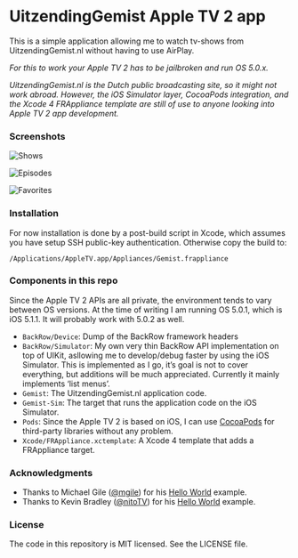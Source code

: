 # UitzendingGemist Apple TV 2 app

This is a simple application allowing me to watch tv-shows from UitzendingGemist.nl without having to use AirPlay.

_For this to work your Apple TV 2 has to be jailbroken and run OS 5.0.x._

_UitzendingGemist.nl is the Dutch public broadcasting site, so it might not work abroad. However, the iOS Simulator layer, CocoaPods integration, and the Xcode 4 FRAppliance template are still of use to anyone looking into Apple TV 2 app development._


### Screenshots

![Shows](http://alloy.github.com/UitzendingGemist-ATV2/screenshots/Shows.png)

![Episodes](http://alloy.github.com/UitzendingGemist-ATV2/screenshots/Episodes.png)

![Favorites](http://alloy.github.com/UitzendingGemist-ATV2/screenshots/Favorites.png)


### Installation

For now installation is done by a post-build script in Xcode, which assumes you have setup SSH public-key authentication. Otherwise copy the build to:

    /Applications/AppleTV.app/Appliances/Gemist.frappliance


### Components in this repo

Since the Apple TV 2 APIs are all private, the environment tends to vary between OS versions. At the time of writing I am running OS 5.0.1, which is iOS 5.1.1. It will probably work with 5.0.2 as well.

* `BackRow/Device`: Dump of the BackRow framework headers
* `BackRow/Simulator`: My own very thin BackRow API implementation on top of UIKit, asllowing me to develop/debug faster by using the iOS Simulator. This is implemented as I go, it’s goal is not to cover everything, but additions will be much appreciated. Currently it mainly implements ‘list menus’.
* `Gemist`: The UitzendingGemist.nl application code.
* `Gemist-Sim`: The target that runs the application code on the iOS Simulator.
* `Pods`: Since the Apple TV 2 is based on iOS, I can use [CocoaPods](https://github.com/CocoaPods/CocoaPods) for third-party libraries without any problem.
* `Xcode/FRAppliance.xctemplate`: A Xcode 4 template that adds a FRAppliance target.


### Acknowledgments

* Thanks to Michael Gile ([@mgile](http://twitter.com/mgile)) for his [Hello World](https://github.com/mgile/atvHelloWorld) example.
* Thanks to Kevin Bradley ([@nitoTV](http://twitter.com/nitoTV)) for his [Hello World](https://github.com/lechium/HelloWorld_ATVBlack) example.


### License

The code in this repository is MIT licensed. See the LICENSE file.
